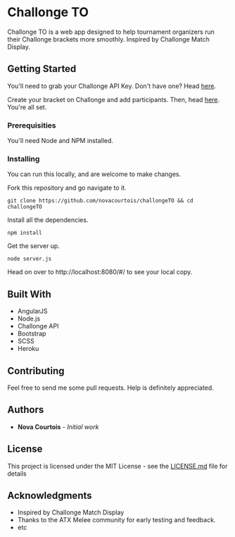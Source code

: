 # Challonge TO

Challonge TO is a web app designed to help tournament organizers run their Challonge brackets more smoothly.
Inspired by Challonge Match Display.


## Getting Started

You'll need to grab your Challonge API Key. 
Don't have one? Head [here](https://challonge.com/settings/developer).

Create your bracket on Challonge and add participants.
Then, head [here](http://challonge-to.herokuapp.com/#/). You're all set.


### Prerequisities

You'll need Node and NPM installed. 

### Installing

You can run this locally, and are welcome to make changes.

Fork this repository and go navigate to it.

```
git clone https://github.com/novacourtois/challongeTO && cd challongeTO
```

Install all the dependencies.

```
npm install
```

Get the server up.

```
node server.js
```

Head on over to http://localhost:8080/#/ to see your local copy.

## Built With

* AngularJS
* Node.js
* Challonge API
* Bootstrap
* SCSS
* Heroku

## Contributing

Feel free to send me some pull requests.
Help is definitely appreciated.

## Authors

* **Nova Courtois** - *Initial work* 

## License

This project is licensed under the MIT License - see the [LICENSE.md](LICENSE.md) file for details

## Acknowledgments

*  Inspired by Challonge Match Display
*  Thanks to the ATX Melee community for early testing and feedback.
* etc
